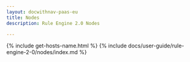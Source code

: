 ```yaml
---
layout: docwithnav-paas-eu
title: Nodes
description: Rule Engine 2.0 Nodes

---
```


{% include get-hosts-name.html %}
{% include docs/user-guide/rule-engine-2-0/nodes/index.md %}
